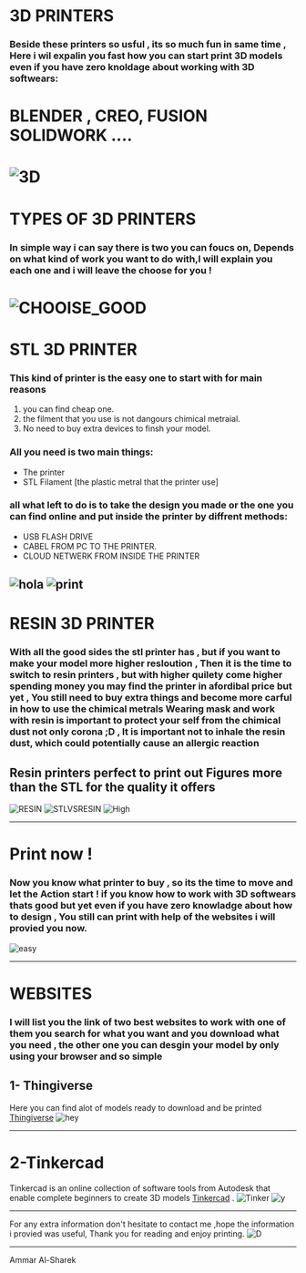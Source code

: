 # 3D PRINTERS 
### Beside these printers so usful , its so much fun in same time , Here i wil expalin you fast how you can start print 3D models even if you have zero knoldage about working with 3D softwears:
**BLENDER** , **CREO**,
 **FUSION**                 **SOLIDWORK** ....
=======
![3D](https://media2.giphy.com/media/109c5SBdiBJUju/giphy.gif?cid=ecf05e47wbk7cn2croqvxqkku9idpmhjyoexnygkut2qd9gv&rid=giphy.gif&ct=g)
============
# TYPES OF 3D PRINTERS
### In simple way i can say there is two you can foucs on, Depends on what kind of work you want to do with,I will explain you each one and i will leave the choose for you !
![CHOOISE_GOOD](https://media3.giphy.com/media/xl3Biy7X0kRlzlQBx4/giphy.gif?cid=ecf05e47xsuvbp325bjy0bi311hwovn8gvyazv1cdbz9tca4&rid=giphy.gif&ct=g)
====
# STL 3D PRINTER 
### This kind of printer is the easy one to start with for main reasons
1. you can find cheap one.
2. the filment that you use is not dangours chimical metraial. 
3. No need to buy extra devices to finsh your model.
### All you need is two main things:
* The printer 
* STL Filament [the plastic metral that the printer use]
### all what left to do is to take the design you made or the one you can find online and put inside the printer by diffrent methods:
* USB FLASH DRIVE
* CABEL FROM PC TO THE PRINTER.
* CLOUD NETWERK FROM INSIDE THE PRINTER 

![hola](https://media1.giphy.com/media/YVNrD4IT1yJh6hRWcf/giphy.gif?cid=ecf05e47l4dwto1raim0mmbabg4yrh3691t92usyrirl85wo&rid=giphy.gif&ct=g)
![print](https://media2.giphy.com/media/1vZfV4JewI8vhwLHcd/giphy.gif?cid=ecf05e47bdc48c665uvbo6qy2nx9vfe6arwxrfne41mb8as2&rid=giphy.gif&ct=g)
---
# RESIN 3D PRINTER
### With all the good sides the stl printer has , but if you want to make your model more higher resloution , Then it is the time to switch to resin printers , but with higher quilety come higher spending money you may find the printer in afordibal price but yet , You still need to buy extra things and become more carful in how to use the chimical metrals **Wearing mask and work with resin is important to protect your self from the chimical dust not only corona ;D , It is important not to inhale the resin dust, which could potentially cause an allergic reaction**
## Resin printers perfect to print out Figures more than the STL for the quality it offers
![RESIN](https://media2.giphy.com/media/NDkdGGItHfUDm/giphy.gif?cid=ecf05e47q4yh9f6hziu0d4gdos6dphoc51xantts2aeth2gw&rid=giphy.gif&ct=g)
![STLVSRESIN](https://cdn.shopify.com/s/files/1/1339/4265/t/53/assets/pf-1e007cf6--slavdlphero3png1354x0q85subsampling2png664x0q85subsampling2.png?v=1619526351)
![High](https://i.all3dp.com/cdn-cgi/image/fit=cover,w=1284,h=722,gravity=0.5x0.5,format=auto/wp-content/uploads/2020/10/30115223/Longer-Print-16-9.jpg)

-----
# Print now !
### Now you know what printer to buy , so its the time to move and let the Action start ! if you know how to work with 3D softwears thats good but yet even if you have zero knowladge about how to design , You still can print with help of the websites i will provied you now.
![easy](https://media0.giphy.com/media/zcCGBRQshGdt6/giphy.gif?cid=ecf05e47veedj8a77hjllf8hydcpixc62q5s8z17lkbncda0&rid=giphy.gif&ct=g)

------
# WEBSITES 
### I will list you the link of two best websites to work with one of them you search for what you want and you download what you need , the other one you can desgin your model by only using your browser and so simple 
## 1- Thingiverse 
Here you can find alot of models ready to download and be printed
[Thingiverse](https://www.thingiverse.com/)
![hey](https://play-lh.googleusercontent.com/x2xQ4sR-CgOE0ccXTl7tHmDzOOgYqo8X09GjMf7r3O7NF9lKRFWtfJC50DgE3wrPavg)

----
# 2-Tinkercad
Tinkercad is an online collection of software tools from Autodesk that enable complete beginners to create 3D models
[Tinkercad](https://www.tinkercad.com/dashboard) .
![Tinker](https://1.bp.blogspot.com/-6SqD-NRY_Ys/X6gRfcS7dbI/AAAAAAABDGI/fU3ZNz06mdcHc7FB2rjT85tTGK6N69kOgCLcBGAsYHQ/s1858/Screen%2BShot%2B2020-11-08%2Bat%2B9.30.00%2BAM.png)
![y](https://thumbs.dreamstime.com/b/laptop-computer-displaying-logo-tinkercad-poznan-pol-feb-free-online-d-modeling-program-runs-web-browser-213455928.jpg)

----
For any extra information don't hesitate to contact me ,hope the information i provied was useful, Thank you for reading and enjoy printing.
![D](https://media2.giphy.com/media/3oKIPu1AxMWB2xlwl2/giphy.gif?cid=ecf05e477gegh1v9nqji2zgj9t3j5mcby6gf932aj6h6ldqy&rid=giphy.gif&ct=g)

----
Ammar Al-Sharek
